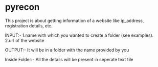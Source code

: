 # pyrecon


This project is about getting information of a website like ip_address, registration details, etc.

INPUT:- 1.name with which you wanted to create a folder (see examples).
	2.url of the website

OUTPUT:- It will be in a folder with the name provided by you

Inside Folder:- All the details will be present in seperate text file

